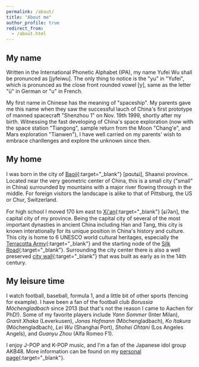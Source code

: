 ```yaml
---
permalink: /about/
title: "About me"
author_profile: true
redirect_from: 
  - /about.html
---
```


My name
------
Written in the International Phonetic Alphabet (IPA), my name Yufei Wu shall be pronunced as [jyfeiwu]. The only thing to notice is the "yu" in "Yufei", which is pronunced as the close front rounded vowel [y], same as the letter "ü" in German or "u" in French.  

My first name in Chinese has the meaning of "spaceship". My parents gave me this name when they saw the successful lauch of China's first prototype of manned spacecraft "Shenzhou 1" on Nov. 19th 1999, shortly after my birth. Witnessing the fast developing of China's space exploration (now with the space station "Tiangong", sample return from the Moon "Chang'e", and Mars exploration "Tianwen"), I have well carried on my parents' wish to embrace chanllenges and explore the unknown since then.  

My home
------
I was born in the city of [Baoji](https://en.wikipedia.org/wiki/Baoji){:target="_blank"} [pɑutɕi], Shaanxi province. Located near the very geometric center of China, this is a small city ("small" in China) surrounded by mountains with a major river flowing through in the middle. For foreign visitors the landscape is alike to that of Pittsburg, the US or Chur, Switzerland.  

For high school I moved 170 km east to [Xi'an](https://en.wikipedia.org/wiki/Xi%27an){:target="_blank"} [ɕiʔan], the capital city of my province. Being the capital city of several of the most important dynasties in ancient China including Han and Tang, this city is known interationally for its unique position in China's history and culture. This city is home to 6 UNESCO world cultural heritages, especially the [Terracotta Army](https://en.wikipedia.org/wiki/Terracotta_Army){:target="_blank"} and the starting node of the [Silk Road](https://en.wikipedia.org/wiki/Silk_Road){:target="_blank"}. Surrounding the city center there is also a well preserved [city wall](https://en.wikipedia.org/wiki/Fortifications_of_Xi%27an){:target="_blank"} that was built as early as in the 14th century.  


My leisure time
------
I watch football, baseball, formula 1, and a little bit of other sports (fencing for example). I have been a fan of the football club *Borussia Möchengladbach* since 2013 (but that's not the reason I came to Aachen for PhD!). Some of my favorite players include *Yann Sommer* (Inter Milan), *Granit Xhaka* (Leverkusen), *Jonas Hofmann* (Möchengladbach), *Ko Itakura* (Möchengladbach), *Lei Wu* (Shanghai Port), *Shohei Ohtani* (Los Angeles Angels), and *Guanyu Zhou* (Alfa Romeo F1).  

I enjoy J-POP and K-POP music, and I'm a fan of the Japanese idol group AKB48. More information can be found on my [personal page](https://ifeimi.github.io/){:target="_blank"}.  